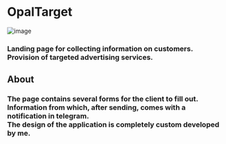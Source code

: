 # OpalTarget
![image](https://user-images.githubusercontent.com/90128195/212898438-1a297145-663d-4cd9-8939-359cf61f6a4e.png) <br>
<h3>Landing page for collecting information on customers. Provision of targeted advertising services.</h2>

<h2>About</h2>
<h3>
The page contains several forms for the client to fill out. Information from which, after sending, comes with a notification in telegram.
<br>
The design of the application is completely custom developed by me.
</h3>
